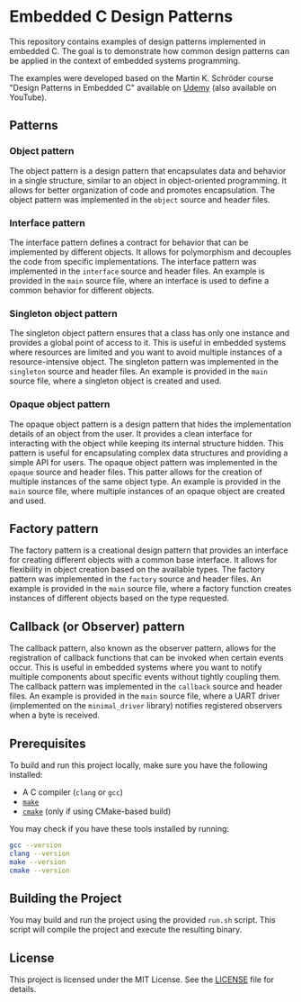 # Embedded C Design Patterns

This repository contains examples of design patterns implemented in embedded C. The goal is to demonstrate how common design patterns can be applied in the context of embedded systems programming.

The examples were developed based on the Martin K. Schröder course "Design Patterns in Embedded C" available on [Udemy](https://www.udemy.com/course/embedded-c-programming-design-patterns/?srsltid=AfmBOoq7tYXLs5xy7H3ZCYdd2eG4GdPBi336JkoWeg7D51fpguUF-v9z&couponCode=ST4MT20725A) (also available on YouTube).

## Patterns

### Object pattern

The object pattern is a design pattern that encapsulates data and behavior in a single structure, similar to an object in object-oriented programming. It allows for better organization of code and promotes encapsulation. The object pattern was implemented in the `object` source and header files.

### Interface pattern

The interface pattern defines a contract for behavior that can be implemented by different objects. It allows for polymorphism and decouples the code from specific implementations. The interface pattern was implemented in the `interface` source and header files. An example is provided in the `main` source file, where an interface is used to define a common behavior for different objects.

### Singleton object pattern

The singleton object pattern ensures that a class has only one instance and provides a global point of access to it. This is useful in embedded systems where resources are limited and you want to avoid multiple instances of a resource-intensive object. The singleton pattern was implemented in the `singleton` source and header files. An example is provided in the `main` source file, where a singleton object is created and used.

### Opaque object pattern

The opaque object pattern is a design pattern that hides the implementation details of an object from the user. It provides a clean interface for interacting with the object while keeping its internal structure hidden. This pattern is useful for encapsulating complex data structures and providing a simple API for users. The opaque object pattern was implemented in the `opaque` source and header files. This patter allows for the creation of multiple instances of the same object type. An example is provided in the `main` source file, where multiple instances of an opaque object are created and used.

## Factory pattern

The factory pattern is a creational design pattern that provides an interface for creating different objects with a common base interface. It allows for flexibility in object creation based on the available types. The factory pattern was implemented in the `factory` source and header files. An example is provided in the `main` source file, where a factory function creates instances of different objects based on the type requested.

## Callback (or Observer) pattern

The callback pattern, also known as the observer pattern, allows for the registration of callback functions that can be invoked when certain events occur. This is useful in embedded systems where you want to notify multiple components about specific events without tightly coupling them. The callback pattern was implemented in the `callback` source and header files. An example is provided in the `main` source file, where a UART driver (implemented on the `minimal_driver` library) notifies registered observers when a byte is received.

## Prerequisites

To build and run this project locally, make sure you have the following installed:

- A C compiler (`clang` or `gcc`)
- [`make`](https://www.gnu.org/software/make/)
- [`cmake`](https://cmake.org/) (only if using CMake-based build)

You may check if you have these tools installed by running:

```bash
gcc --version
clang --version
make --version
cmake --version
```

## Building the Project

You may build and run the project using the provided `run.sh` script. This script will compile the project and execute the resulting binary.

## License

This project is licensed under the MIT License. See the [LICENSE](LICENSE) file for details.
